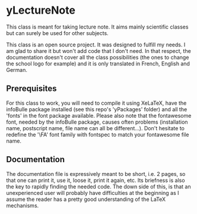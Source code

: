# yLectureNote

This class is meant for taking lecture note.
It aims mainly scientific classes but can surely be used for other subjects.

This class is an open source project.
It was designed to fulfill my needs.
I am glad to share it but won't add code that I don't need.
In that respect, the documentation doesn't cover all the class possibilities (the ones to change the school logo for example) and it is only translated in French, English and German.

## Prerequisites

For this class to work, you will need to compile it using XeLaTeX, have the infoBulle package installed (see this repo's 'yPackages' folder) and all the 'fonts' in the font package available.
Please also note that the fontawesome font, needed by the infoBulle package, causes often problems (installation name, postscript name, file name can all be different...).
Don't hesitate to redefine the '\FA' font family with fontspec to match your fontawesome file name.

## Documentation

The documentation file is expressively meant to be short, i.e. 2 pages, so that one can print it, use it, loose it, print it again, etc.
Its briefness is also the key to rapidly finding the needed code.
The down side of this, is that an unexperienced user will probably have difficulties at the beginning as I assume the reader has a pretty good understanding of the LaTeX mechanisms.
